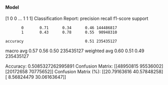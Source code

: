 #### Model
[1 0 0 ... 1 1 1]
Classification Report:
              precision    recall  f1-score   support

           0       0.71      0.34      0.46 144486817
           1       0.43      0.78      0.55  90948310

    accuracy                           0.51 235435127
   macro avg       0.57      0.56      0.50 235435127
weighted avg       0.60      0.51      0.49 235435127

Accuracy: 0.5085327262995891
Confusion Matrix:
[[48950815 95536002]
 [20172658 70775652]]
Confusion Matrix (%):
[[20.79163616 40.57848258]
 [ 8.56824479 30.06163647]]

